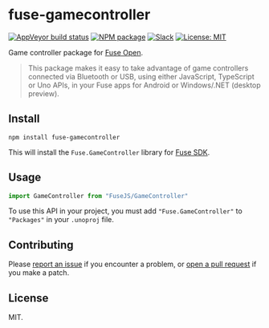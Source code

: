 # fuse-gamecontroller

[![AppVeyor build status](https://img.shields.io/appveyor/ci/mortend/fuse-gamecontroller/master.svg?logo=appveyor&logoColor=silver&style=flat-square)](https://ci.appveyor.com/project/mortend/fuse-gamecontroller/branch/master)
[![NPM package](https://img.shields.io/npm/v/fuse-gamecontroller.svg?style=flat-square)](https://www.npmjs.com/package/fuse-gamecontroller)
[![Slack](https://img.shields.io/badge/chat-on%20slack-blue.svg?style=flat-square)](https://slackcommunity.fusetools.com/)
[![License: MIT](https://img.shields.io/github/license/mortend/fuse-gamecontroller.svg?style=flat-square)](LICENSE)

Game controller package for [Fuse Open].

> This package makes it easy to take advantage of game controllers connected via Bluetooth or USB, using either JavaScript, TypeScript or Uno APIs, in your Fuse apps for Android or Windows/.NET (desktop preview).

[Fuse Open]: https://fuseopen.com/

## Install

```shell
npm install fuse-gamecontroller
```

This will install the `Fuse.GameController` library for [Fuse SDK](https://www.npmjs.com/package/fuse-sdk).

## Usage

```typescript
import GameController from "FuseJS/GameController"
```

To use this API in your project, you must add `"Fuse.GameController"` to `"Packages"` in your `.unoproj` file.

## Contributing

Please [report an issue](https://github.com/mortend/fuse-gamecontroller/issues) if you encounter a problem, or [open a pull request](https://github.com/mortend/fuse-gamecontroller/pulls) if you make a patch.

## License

MIT.
